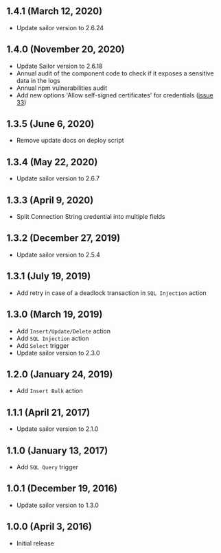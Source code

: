 ## 1.4.1 (March 12, 2020)

* Update sailor version to 2.6.24

## 1.4.0 (November 20, 2020)

* Update Sailor version to 2.6.18
* Annual audit of the component code to check if it exposes a sensitive data in the logs
* Annual npm vulnerabilities audit
* Add new options 'Allow self-signed certificates' for credentials ([issue 33](https://github.com/elasticio/postgresql-component/issues/33))

## 1.3.5 (June 6, 2020)

* Remove update docs on deploy script

## 1.3.4 (May 22, 2020)

* Update sailor version to 2.6.7

## 1.3.3 (April 9, 2020)

* Split Connection String credential into multiple fields

## 1.3.2 (December 27, 2019)

* Update sailor version to 2.5.4

## 1.3.1 (July 19, 2019)

* Add retry in case of a deadlock transaction in `SQL Injection` action

## 1.3.0 (March 19, 2019)

* Add `Insert/Update/Delete` action
* Add `SQL Injection` action
* Add `Select` trigger
* Update sailor version to 2.3.0

## 1.2.0 (January 24, 2019)

* Add `Insert Bulk` action

## 1.1.1 (April 21, 2017)

* Update sailor version to 2.1.0

## 1.1.0 (January 13, 2017)

* Add `SQL Query` trigger

## 1.0.1 (December 19, 2016)

* Update sailor version to 1.3.0

## 1.0.0 (April 3, 2016)

* Initial release
